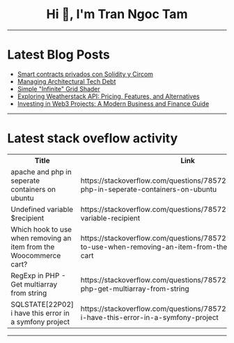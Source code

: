 <h1 align="center">Hi 👋, I'm Tran Ngoc Tam</h1>

---

# Latest Blog Posts 
<!-- BLOG-POST-LIST:START -->
- [Smart contracts privados con Solidity y Circom](https://dev.to/turupawn/smart-contracts-privados-con-solidity-y-circom-3a8h)
- [Managing Architectural Tech Debt](https://dev.to/johnjvester/managing-architectural-tech-debt-i82)
- [Simple &quot;Infinite&quot; Grid Shader](https://dev.to/javiersalcedopuyo/simple-infinite-grid-shader-5fah)
- [Exploring Weatherstack API: Pricing, Features, and Alternatives](https://dev.to/ericksmith14/exploring-weatherstack-api-pricing-features-and-alternatives-565m)
- [Investing in Web3 Projects: A Modern Business and Finance Guide](https://dev.to/korofetova_mila/investing-in-web3-projects-a-modern-business-and-finance-guide-3jj4)
<!-- BLOG-POST-LIST:END -->

---

# Latest stack oveflow activity
<table>
  <tr><th>Title</th><th>Link</th></tr>
  <!-- STACKOVERFLOW:START --><tr><td>apache and php in seperate containers on ubuntu</td><td>https://stackoverflow.com/questions/78572340/apache-and-php-in-seperate-containers-on-ubuntu</td></tr><tr><td>Undefined variable $recipient</td><td>https://stackoverflow.com/questions/78572187/undefined-variable-recipient</td></tr><tr><td>Which hook to use when removing an item from the Woocommerce cart?</td><td>https://stackoverflow.com/questions/78572122/which-hook-to-use-when-removing-an-item-from-the-woocommerce-cart</td></tr><tr><td>RegExp in PHP - Get multiarray from string</td><td>https://stackoverflow.com/questions/78572117/regexp-in-php-get-multiarray-from-string</td></tr><tr><td>SQLSTATE[22P02] i have this error in a symfony project</td><td>https://stackoverflow.com/questions/78572105/sqlstate22p02-i-have-this-error-in-a-symfony-project</td></tr><!-- STACKOVERFLOW:END -->
</table>

---


